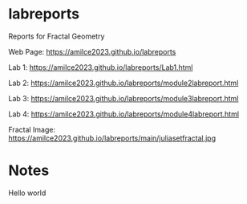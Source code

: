 # labreports
Reports for Fractal Geometry

Web Page: https://amilce2023.github.io/labreports


Lab 1: https://amilce2023.github.io/labreports/Lab1.html

Lab 2: https://amilce2023.github.io/labreports/module2labreport.html

Lab 3: https://amilce2023.github.io/labreports/module3labreport.html

Lab 4: https://amilce2023.github.io/labreports/module4labreport.html

Fractal Image: [https://amilce2023.github.io/labreports/main/juliasetfractal.jpg ](https://amilce2023.github.io/labreports/juliasetfractal.jpg)

# Notes

Hello world
